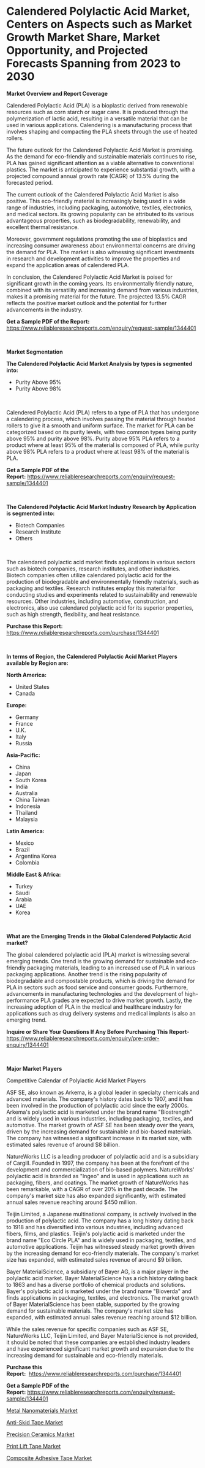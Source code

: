 <p><h1>Calendered Polylactic Acid Market, Centers on Aspects such as Market Growth Market Share, Market Opportunity, and Projected Forecasts Spanning from 2023 to 2030</h1></p><p><strong>Market Overview and Report Coverage</strong></p>
<p><p>Calendered Polylactic Acid (PLA) is a bioplastic derived from renewable resources such as corn starch or sugar cane. It is produced through the polymerization of lactic acid, resulting in a versatile material that can be used in various applications. Calendering is a manufacturing process that involves shaping and compacting the PLA sheets through the use of heated rollers.</p><p>The future outlook for the Calendered Polylactic Acid Market is promising. As the demand for eco-friendly and sustainable materials continues to rise, PLA has gained significant attention as a viable alternative to conventional plastics. The market is anticipated to experience substantial growth, with a projected compound annual growth rate (CAGR) of 13.5% during the forecasted period.</p><p>The current outlook of the Calendered Polylactic Acid Market is also positive. This eco-friendly material is increasingly being used in a wide range of industries, including packaging, automotive, textiles, electronics, and medical sectors. Its growing popularity can be attributed to its various advantageous properties, such as biodegradability, renewability, and excellent thermal resistance.</p><p>Moreover, government regulations promoting the use of bioplastics and increasing consumer awareness about environmental concerns are driving the demand for PLA. The market is also witnessing significant investments in research and development activities to improve the properties and expand the application areas of calendered PLA.</p><p>In conclusion, the Calendered Polylactic Acid Market is poised for significant growth in the coming years. Its environmentally friendly nature, combined with its versatility and increasing demand from various industries, makes it a promising material for the future. The projected 13.5% CAGR reflects the positive market outlook and the potential for further advancements in the industry.</p></p>
<p><strong>Get a Sample PDF of the Report:</strong> <a href="https://www.reliableresearchreports.com/enquiry/request-sample/1344401">https://www.reliableresearchreports.com/enquiry/request-sample/1344401</a></p>
<p>&nbsp;</p>
<p><strong>Market Segmentation</strong></p>
<p><strong>The Calendered Polylactic Acid Market Analysis by types is segmented into:</strong></p>
<p><ul><li>Purity Above 95%</li><li>Purity Above 98%</li></ul></p>
<p>&nbsp;</p>
<p><p>Calendered Polylactic Acid (PLA) refers to a type of PLA that has undergone a calendering process, which involves passing the material through heated rollers to give it a smooth and uniform surface. The market for PLA can be categorized based on its purity levels, with two common types being purity above 95% and purity above 98%. Purity above 95% PLA refers to a product where at least 95% of the material is composed of PLA, while purity above 98% PLA refers to a product where at least 98% of the material is PLA.</p></p>
<p><strong>Get a Sample PDF of the Report:</strong>&nbsp;<a href="https://www.reliableresearchreports.com/enquiry/request-sample/1344401">https://www.reliableresearchreports.com/enquiry/request-sample/1344401</a></p>
<p>&nbsp;</p>
<p><strong>The Calendered Polylactic Acid Market Industry Research by Application is segmented into:</strong></p>
<p><ul><li>Biotech Companies</li><li>Research Institute</li><li>Others</li></ul></p>
<p>&nbsp;</p>
<p><p>The calendared polylactic acid market finds applications in various sectors such as biotech companies, research institutes, and other industries. Biotech companies often utilize calendared polylactic acid for the production of biodegradable and environmentally friendly materials, such as packaging and textiles. Research institutes employ this material for conducting studies and experiments related to sustainability and renewable resources. Other industries, including automotive, construction, and electronics, also use calendared polylactic acid for its superior properties, such as high strength, flexibility, and heat resistance.</p></p>
<p><strong>Purchase this Report:</strong>&nbsp; <a href="https://www.reliableresearchreports.com/purchase/1344401">https://www.reliableresearchreports.com/purchase/1344401</a></p>
<p>&nbsp;</p>
<p><strong>In terms of Region, the Calendered Polylactic Acid Market Players available by Region are:</strong></p>
<p>
    <p> <strong> North America: </strong>
        <ul>
            <li>United States</li>
            <li>Canada</li>
        </ul>
        </p> 
    <p> <strong> Europe: </strong>
        <ul>
            <li>Germany</li>
            <li>France</li>
            <li>U.K.</li>
            <li>Italy</li>
            <li>Russia</li>
        </ul>
        </p> 
    <p> <strong> Asia-Pacific: </strong>
        <ul>
            <li>China</li>
            <li>Japan</li>
            <li>South Korea</li>
            <li>India</li>
            <li>Australia</li>
            <li>China Taiwan</li>
            <li>Indonesia</li>
            <li>Thailand</li>
            <li>Malaysia</li>
        </ul>
        </p> 
    <p> <strong> Latin America: </strong>
        <ul>
            <li>Mexico</li>
            <li>Brazil</li>
            <li>Argentina Korea</li>
            <li>Colombia</li>
        </ul>
        </p> 
    <p> <strong> Middle East & Africa: </strong>
        <ul>
            <li>Turkey</li>
            <li>Saudi</li>
            <li>Arabia</li>
            <li>UAE</li>
            <li>Korea</li>
        </ul>
    </p>
    </p>
<p>&nbsp;</p>
<p><strong>What are the Emerging Trends in the Global Calendered Polylactic Acid market?</strong></p>
<p><p>The global calendered polylactic acid (PLA) market is witnessing several emerging trends. One trend is the growing demand for sustainable and eco-friendly packaging materials, leading to an increased use of PLA in various packaging applications. Another trend is the rising popularity of biodegradable and compostable products, which is driving the demand for PLA in sectors such as food service and consumer goods. Furthermore, advancements in manufacturing technologies and the development of high-performance PLA grades are expected to drive market growth. Lastly, the increasing adoption of PLA in the medical and healthcare industry for applications such as drug delivery systems and medical implants is also an emerging trend.</p></p>
<p><strong>Inquire or Share Your Questions If Any Before Purchasing This Report</strong>- <a href="https://www.reliableresearchreports.com/enquiry/pre-order-enquiry/1344401">https://www.reliableresearchreports.com/enquiry/pre-order-enquiry/1344401</a></p>
<p>&nbsp;</p>
<p><strong>Major Market Players</strong></p>
<p><p>Competitive Calendar of Polylactic Acid Market Players</p><p>ASF SE, also known as Arkema, is a global leader in specialty chemicals and advanced materials. The company's history dates back to 1907, and it has been involved in the production of polylactic acid since the early 2000s. Arkema's polylactic acid is marketed under the brand name "Biostrength" and is widely used in various industries, including packaging, textiles, and automotive. The market growth of ASF SE has been steady over the years, driven by the increasing demand for sustainable and bio-based materials. The company has witnessed a significant increase in its market size, with estimated sales revenue of around $8 billion.</p><p>NatureWorks LLC is a leading producer of polylactic acid and is a subsidiary of Cargill. Founded in 1997, the company has been at the forefront of the development and commercialization of bio-based polymers. NatureWorks' polylactic acid is branded as "Ingeo" and is used in applications such as packaging, fibers, and coatings. The market growth of NatureWorks has been remarkable, with a CAGR of over 20% in the past decade. The company's market size has also expanded significantly, with estimated annual sales revenue reaching around $450 million.</p><p>Teijin Limited, a Japanese multinational company, is actively involved in the production of polylactic acid. The company has a long history dating back to 1918 and has diversified into various industries, including advanced fibers, films, and plastics. Teijin's polylactic acid is marketed under the brand name "Eco Circle PLA" and is widely used in packaging, textiles, and automotive applications. Teijin has witnessed steady market growth driven by the increasing demand for eco-friendly materials. The company's market size has expanded, with estimated sales revenue of around $9 billion.</p><p>Bayer MaterialScience, a subsidiary of Bayer AG, is a major player in the polylactic acid market. Bayer MaterialScience has a rich history dating back to 1863 and has a diverse portfolio of chemical products and solutions. Bayer's polylactic acid is marketed under the brand name "Bioverda" and finds applications in packaging, textiles, and electronics. The market growth of Bayer MaterialScience has been stable, supported by the growing demand for sustainable materials. The company's market size has expanded, with estimated annual sales revenue reaching around $12 billion.</p><p>While the sales revenue for specific companies such as ASF SE, NatureWorks LLC, Teijin Limited, and Bayer MaterialScience is not provided, it should be noted that these companies are established industry leaders and have experienced significant market growth and expansion due to the increasing demand for sustainable and eco-friendly materials.</p></p>
<p><strong>Purchase this Report:</strong>&nbsp;&nbsp;<a href="https://www.reliableresearchreports.com/purchase/1344401">https://www.reliableresearchreports.com/purchase/1344401</a></p>
<p></p>
<p><strong>Get a Sample PDF of the Report:</strong>&nbsp;<a href="https://www.reliableresearchreports.com/enquiry/request-sample/1344401">https://www.reliableresearchreports.com/enquiry/request-sample/1344401</a></p>
<p><p><a href="https://medium.com/@taniawisozk2023/metal-nanomaterials-market-size-growth-forecast-2023-2030-a26f062beb2c">Metal Nanomaterials Market</a></p><p><a href="https://www.linkedin.com/pulse/anti-skid-tape-market-size-2023-2030-global-industrial/">Anti-Skid Tape Market</a></p><p><a href="https://medium.com/@efrainhaley/precision-ceramics-market-size-growth-forecast-2023-2030-a6a20f6e2423">Precision Ceramics Market</a></p><p><a href="https://www.linkedin.com/pulse/print-lift-tape-market-share-amp-new-trends/">Print Lift Tape Market</a></p><p><a href="https://www.linkedin.com/pulse/composite-adhesive-tape-market-research-report/">Composite Adhesive Tape Market</a></p></p>